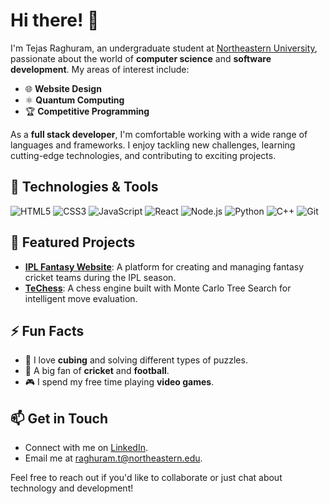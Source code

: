 # Hi there! 👋

I'm Tejas Raghuram, an undergraduate student at [Northeastern University](https://www.northeastern.edu/), passionate about the world of **computer science** and **software development**. My areas of interest include:

- 🌐 **Website Design**
- ⚛️ **Quantum Computing**
- 🏆 **Competitive Programming**

As a **full stack developer**, I'm comfortable working with a wide range of languages and frameworks. I enjoy tackling new challenges, learning cutting-edge technologies, and contributing to exciting projects.

## 🔧 Technologies & Tools

![HTML5](https://img.shields.io/badge/-HTML5-E34F26?style=flat&logo=html5&logoColor=white)
![CSS3](https://img.shields.io/badge/-CSS3-1572B6?style=flat&logo=css3)
![JavaScript](https://img.shields.io/badge/-JavaScript-F7DF1E?style=flat&logo=javascript&logoColor=black)
![React](https://img.shields.io/badge/-React-61DAFB?style=flat&logo=react&logoColor=black)
![Node.js](https://img.shields.io/badge/-Node.js-339933?style=flat&logo=node.js&logoColor=white)
![Python](https://img.shields.io/badge/-Python-3776AB?style=flat&logo=python&logoColor=white)
![C++](https://img.shields.io/badge/-C++-00599C?style=flat&logo=c%2B%2B&logoColor=white)
![Git](https://img.shields.io/badge/-Git-F05032?style=flat&logo=git&logoColor=white)

## 🚀 Featured Projects

- **[IPL Fantasy Website](https://github.com/TejasRaghuram/IPL-Fantasy)**: A platform for creating and managing fantasy cricket teams during the IPL season.
- **[TeChess](https://github.com/TejasRaghuram/TeChess)**: A chess engine built with Monte Carlo Tree Search for intelligent move evaluation.

## ⚡ Fun Facts

- 🧩 I love **cubing** and solving different types of puzzles.
- 🏏 A big fan of **cricket** and **football**.
- 🎮 I spend my free time playing **video games**.

## 📫 Get in Touch

- Connect with me on [LinkedIn](https://www.linkedin.com/in/tejasr06/).
- Email me at <raghuram.t@northeastern.edu>.

Feel free to reach out if you'd like to collaborate or just chat about technology and development!
